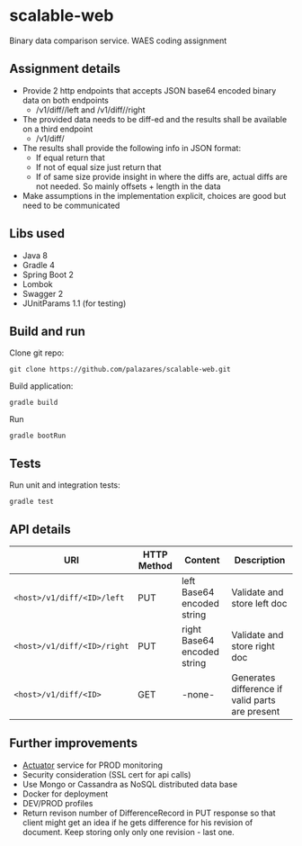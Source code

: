 # scalable-web
Binary data comparison service. WAES coding assignment 

## Assignment details

* Provide 2 http endpoints that accepts JSON base64 encoded binary data on both endpoints
    * <host>/v1/diff/<ID>/left and <host>/v1/diff/<ID>/right
* The provided data needs to be diff-ed and the results shall be available on a third endpoint
    * <host>/v1/diff/<ID>
* The results shall provide the following info in JSON format:
    * If equal return that
    * If not of equal size just return that
    * If of same size provide insight in where the diffs are, actual diffs are not needed. So mainly offsets + length in the data
* Make assumptions in the implementation explicit, choices are good but need to be communicated

## Libs used

* Java 8
* Gradle 4
* Spring Boot 2
* Lombok
* Swagger 2
* JUnitParams 1.1 (for testing)

## Build and run

Clone git repo:

```
git clone https://github.com/palazares/scalable-web.git
```

Build application:

```
gradle build 
```

Run


```
gradle bootRun
```

## Tests

Run unit and integration tests:

```
gradle test
```

## API details

URI | HTTP Method | Content | Description
--- | --- | --- | ---
`<host>/v1/diff/<ID>/left` | PUT | left Base64 encoded string  | Validate and store left doc
`<host>/v1/diff/<ID>/right` | PUT | right Base64 encoded string  | Validate and store right doc
`<host>/v1/diff/<ID>` | GET | -none- | Generates difference if valid parts are present 

## Further improvements
* [Actuator](https://www.baeldung.com/spring-boot-actuators) service for PROD monitoring 
* Security consideration (SSL cert for api calls)
* Use Mongo or Cassandra as NoSQL distributed data base
* Docker for deployment
* DEV/PROD profiles
* Return revison number of DifferenceRecord in PUT response so that client might get an idea if he gets difference for his revision of document.
Keep storing only only one revision - last one. 

